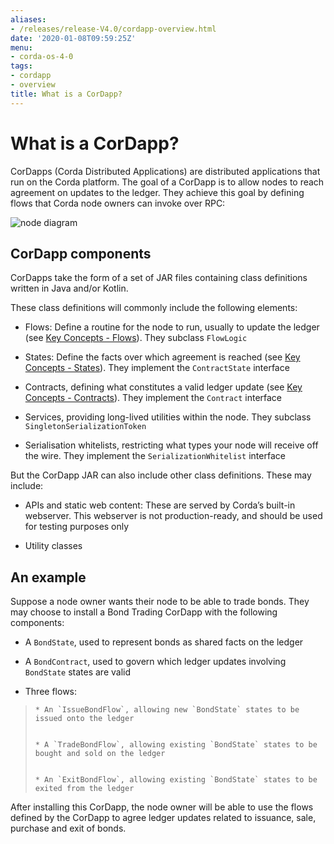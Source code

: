 ```yaml
---
aliases:
- /releases/release-V4.0/cordapp-overview.html
date: '2020-01-08T09:59:25Z'
menu:
- corda-os-4-0
tags:
- cordapp
- overview
title: What is a CorDapp?
---
```



# What is a CorDapp?

CorDapps (Corda Distributed Applications) are distributed applications that run on the Corda platform. The goal of a
            CorDapp is to allow nodes to reach agreement on updates to the ledger. They achieve this goal by defining flows that
            Corda node owners can invoke over RPC:

![node diagram](/en/images/node-diagram.png "node diagram")
## CorDapp components

CorDapps take the form of a set of JAR files containing class definitions written in Java and/or Kotlin.

These class definitions will commonly include the following elements:


* Flows: Define a routine for the node to run, usually to update the ledger
                        (see [Key Concepts - Flows](key-concepts-flows.md)). They subclass `FlowLogic`


* States: Define the facts over which agreement is reached (see [Key Concepts - States](key-concepts-states.md)).
                        They implement the `ContractState` interface


* Contracts, defining what constitutes a valid ledger update (see
                        [Key Concepts - Contracts](key-concepts-contracts.md)). They implement the `Contract` interface


* Services, providing long-lived utilities within the node. They subclass `SingletonSerializationToken`


* Serialisation whitelists, restricting what types your node will receive off the wire. They implement the
                        `SerializationWhitelist` interface


But the CorDapp JAR can also include other class definitions. These may include:


* APIs and static web content: These are served by Corda’s built-in webserver. This webserver is not
                        production-ready, and should be used for testing purposes only


* Utility classes



## An example

Suppose a node owner wants their node to be able to trade bonds. They may choose to install a Bond Trading CorDapp with
                the following components:


* A `BondState`, used to represent bonds as shared facts on the ledger


* A `BondContract`, used to govern which ledger updates involving `BondState` states are valid


* Three flows:

> 
> 
>     * An `IssueBondFlow`, allowing new `BondState` states to be issued onto the ledger
> 
> 
>     * A `TradeBondFlow`, allowing existing `BondState` states to be bought and sold on the ledger
> 
> 
>     * An `ExitBondFlow`, allowing existing `BondState` states to be exited from the ledger
> 
> 

After installing this CorDapp, the node owner will be able to use the flows defined by the CorDapp to agree ledger
                updates related to issuance, sale, purchase and exit of bonds.


